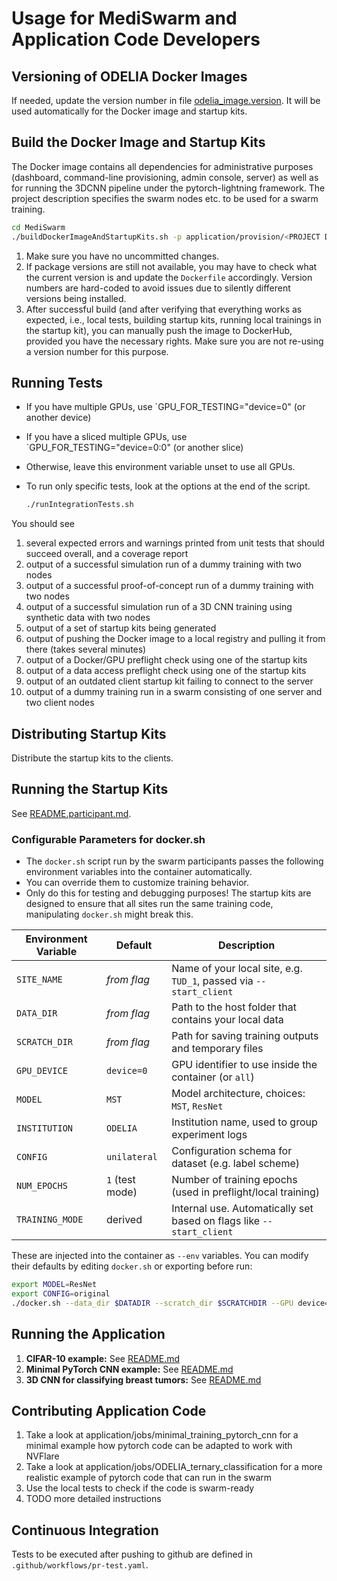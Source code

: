 # Usage for MediSwarm and Application Code Developers

## Versioning of ODELIA Docker Images

If needed, update the version number in file [odelia_image.version](../../odelia_image.version). It will be used
automatically for the Docker image and startup kits.

## Build the Docker Image and Startup Kits

The Docker image contains all dependencies for administrative purposes (dashboard, command-line provisioning, admin
console, server) as well as for running the 3DCNN pipeline under the pytorch-lightning framework.
The project description specifies the swarm nodes etc. to be used for a swarm training.

 ```bash
 cd MediSwarm
 ./buildDockerImageAndStartupKits.sh -p application/provision/<PROJECT DESCRIPTION.yml>
 ```

1. Make sure you have no uncommitted changes.
2. If package versions are still not available, you may have to check what the current version is and update the
   `Dockerfile` accordingly. Version numbers are hard-coded to avoid issues due to silently different versions being
   installed.
3. After successful build (and after verifying that everything works as expected, i.e., local tests, building startup
   kits, running local trainings in the startup kit), you can manually push the image to DockerHub, provided you have
   the necessary rights. Make sure you are not re-using a version number for this purpose.

## Running Tests

* If you have multiple GPUs, use `GPU_FOR_TESTING="device=0" (or another device)
* If you have a sliced multiple GPUs, use `GPU_FOR_TESTING="device=0:0" (or another slice)
* Otherwise, leave this environment variable unset to use all GPUs.
* To run only specific tests, look at the options at the end of the script.

   ```bash
   ./runIntegrationTests.sh
   ```

You should see

1. several expected errors and warnings printed from unit tests that should succeed overall, and a coverage report
2. output of a successful simulation run of a dummy training with two nodes
3. output of a successful proof-of-concept run of a dummy training with two nodes
4. output of a successful simulation run of a 3D CNN training using synthetic data with two nodes
5. output of a set of startup kits being generated
6. output of pushing the Docker image to a local registry and pulling it from there (takes several minutes)
7. output of a Docker/GPU preflight check using one of the startup kits
8. output of a data access preflight check using one of the startup kits
9. output of an outdated client startup kit failing to connect to the server
10. output of a dummy training run in a swarm consisting of one server and two client nodes

## Distributing Startup Kits

Distribute the startup kits to the clients.

## Running the Startup Kits

See [README.participant.md](./README.participant.md).

### Configurable Parameters for docker.sh

* The `docker.sh` script run by the swarm participants passes the following environment variables into the container automatically.
* You can override them to customize training behavior.
* Only do this for testing and debugging purposes! The startup kits are designed to ensure that all sites run the same training code, manipulating `docker.sh` might break this.

| Environment Variable | Default         | Description                                                          |
|----------------------|-----------------|----------------------------------------------------------------------|
| `SITE_NAME`          | *from flag*     | Name of your local site, e.g. `TUD_1`, passed via `--start_client`   |
| `DATA_DIR`           | *from flag*     | Path to the host folder that contains your local data                |
| `SCRATCH_DIR`        | *from flag*     | Path for saving training outputs and temporary files                 |
| `GPU_DEVICE`         | `device=0`      | GPU identifier to use inside the container (or `all`)                |
| `MODEL`              | `MST`           | Model architecture, choices: `MST`, `ResNet`                         |
| `INSTITUTION`        | `ODELIA`        | Institution name, used to group experiment logs                      |
| `CONFIG`             | `unilateral`    | Configuration schema for dataset (e.g. label scheme)                 |
| `NUM_EPOCHS`         | `1` (test mode) | Number of training epochs (used in preflight/local training)         |
| `TRAINING_MODE`      | derived         | Internal use. Automatically set based on flags like `--start_client` |

These are injected into the container as `--env` variables. You can modify their defaults by editing `docker.sh` or exporting before run:

```bash
export MODEL=ResNet
export CONFIG=original
./docker.sh --data_dir $DATADIR --scratch_dir $SCRATCHDIR --GPU device=1 --start_client
```


## Running the Application

1. **CIFAR-10 example:**
   See [README.md](../../application/jobs/cifar10/README.md)
2. **Minimal PyTorch CNN example:**
   See [README.md](../../application/jobs/minimal_training_pytorch_cnn/README.md)
3. **3D CNN for classifying breast tumors:**
   See [README.md](../../application/jobs/ODELIA_ternary_classification/README.md)

## Contributing Application Code

1. Take a look at application/jobs/minimal_training_pytorch_cnn for a minimal example how pytorch code can be adapted to
   work with NVFlare
2. Take a look at application/jobs/ODELIA_ternary_classification for a more realistic example of pytorch code that can
   run in the swarm
3. Use the local tests to check if the code is swarm-ready
4. TODO more detailed instructions

## Continuous Integration

Tests to be executed after pushing to github are defined in `.github/workflows/pr-test.yaml`.
